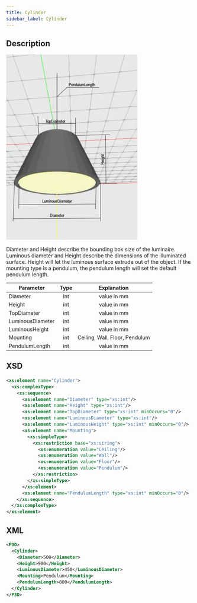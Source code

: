 ```yaml
---
title: Cylinder
sidebar_label: Cylinder
---
```


## Description

![Cylinder](/img/docs/geometry/parametric/cylinder.webp)

Diameter and Height describe the bounding box size of the luminaire.
Luminous diameter and Height describe the dimensions of the illuminated surface. Height will let the luminous surface extrude out of the object.
If the mounting type is a pendulum, the pendulum length will set the default pendulum length.

| Parameter        | Type |          Explanation           |
| ---------------- | :--: | :----------------------------: |
| Diameter         | int  |          value in mm           |
| Height           | int  |          value in mm           |
| TopDiameter      | int  |          value in mm           |
| LuminousDiameter | int  |          value in mm           |
| LuminousHeight   | int  |          value in mm           |
| Mounting         | int  | Ceiling, Wall, Floor, Pendulum |
| PendulumLength   | int  |          value in mm           |

## XSD

```xml
<xs:element name="Cylinder">
  <xs:complexType>
    <xs:sequence>
      <xs:element name="Diameter" type="xs:int"/>
      <xs:element name="Height" type="xs:int"/>
      <xs:element name="TopDiameter" type="xs:int" minOccurs="0"/>
      <xs:element name="LuminousDiameter" type="xs:int"/>
      <xs:element name="LuminousHeight" type="xs:int" minOccurs="0"/>
      <xs:element name="Mounting">
        <xs:simpleType>
          <xs:restriction base="xs:string">
            <xs:enumeration value="Ceiling"/>
            <xs:enumeration value="Wall"/>
            <xs:enumeration value="Floor"/>
            <xs:enumeration value="Pendulum"/>
          </xs:restriction>
        </xs:simpleType>
      </xs:element>
      <xs:element name="PendulumLength" type="xs:int" minOccurs="0"/>
    </xs:sequence>
  </xs:complexType>
</xs:element>
```

## XML

```xml
<P3D>
  <Cylinder>
    <Diameter>500</Diameter>
    <Height>900</Height>
    <LuminousDiameter>450</LuminousDiameter>
    <Mounting>Pendulum</Mounting>
    <PendulumLength>800</PendulumLength>
  </Cylinder>
</P3D>
```
